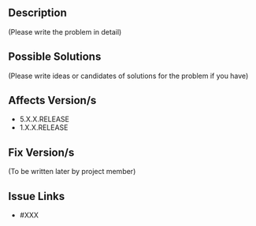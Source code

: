 ## Description
(Please write the problem in detail)

## Possible Solutions
(Please write ideas or candidates of solutions for the problem if you have)

## Affects Version/s
* 5.X.X.RELEASE
* 1.X.X.RELEASE

## Fix Version/s
(To be written later by project member)

## Issue Links
* #XXX
